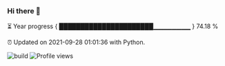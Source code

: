 ### Hi there 👋

⏳ Year progress  { ██████████████████████▁▁▁▁▁▁▁▁ } 74.18 %

⏰ Updated on 2021-09-28 01:01:36 with Python.

![build](https://github.com/shenxianpeng/shenxianpeng/workflows/build/badge.svg) ![Profile views](https://gpvc.arturio.dev/shenxianpeng)